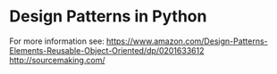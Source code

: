 # Design Patterns in Python

For more information see:
https://www.amazon.com/Design-Patterns-Elements-Reusable-Object-Oriented/dp/0201633612
http://sourcemaking.com/
